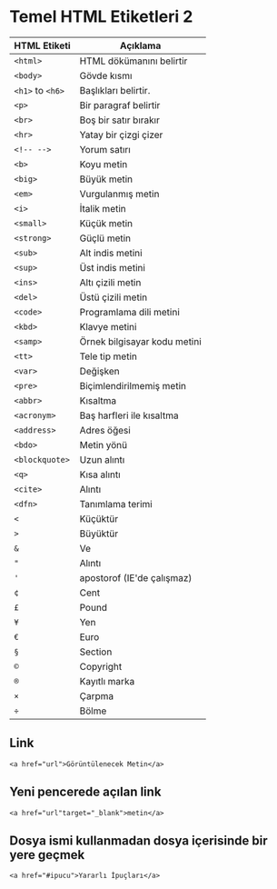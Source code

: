 
# Temel HTML Etiketleri 2

| HTML Etiketi    | Açıklama                     |
| --------------- | ---------------------------- |
| `<html>`        | HTML dökümanını belirtir     |
| `<body>`        | Gövde kısmı                  |
| `<h1>` to `<h6>`| Başlıkları belirtir.         |
| `<p>`           | Bir paragraf belirtir        |
| `<br>`          | Boş bir satır bırakır        |
| `<hr>`          | Yatay bir çizgi çizer        |
| `<!-- -->`      | Yorum satırı                 |
| `<b>`           | Koyu metin                   |
| `<big>`         | Büyük metin                  |
| `<em>`          | Vurgulanmış metin            |
| `<i>`           | İtalik metin                 |
| `<small>`       | Küçük metin                  |
| `<strong>`      | Güçlü metin                  |
| `<sub>`         | Alt indis metini             |
| `<sup>`         | Üst indis metini             |
| `<ins>`         | Altı çizili metin            |
| `<del>`         | Üstü çizili metin            |
| `<code>`        | Programlama dili metini      |
| `<kbd>`         | Klavye metini                |
| `<samp>`        | Örnek bilgisayar kodu metini |
| `<tt>`          | Tele tip metin               |
| `<var>`         | Değişken                     |
| `<pre>`         | Biçimlendirilmemiş metin     |
| `<abbr>`        | Kısaltma                     |
| `<acronym>`     | Baş harfleri ile kısaltma    |
| `<address>`     | Adres öğesi                  |
| `<bdo>`         | Metin yönü                   |
| `<blockquote>`  | Uzun alıntı                  |
| `<q>`           | Kısa alıntı                  |
| `<cite>`        | Alıntı                       |
| `<dfn>`         | Tanımlama terimi             |
| `<`             | Küçüktür                     |
| `>`             | Büyüktür                     |
| `&`             | Ve                           |
| `"`             | Alıntı                       |
| `'`             | apostorof (IE'de çalışmaz)   |
| `¢`             | Cent                         |
| `£`             | Pound                        |
| `¥`             | Yen                          |
| `€`             | Euro                         |
| `§`             | Section                      |
| `©`             | Copyright                    |
| `®`             | Kayıtlı marka                |
| `×`             | Çarpma                       |
| `÷`             | Bölme                        |


## Link
```<a href="url">Görüntülenecek Metin</a>```

## Yeni pencerede açılan link
```<a href="url"target="_blank">metin</a>```

## Dosya ismi kullanmadan dosya içerisinde bir yere geçmek
```<a href="#ipucu">Yararlı İpuçları</a>```




